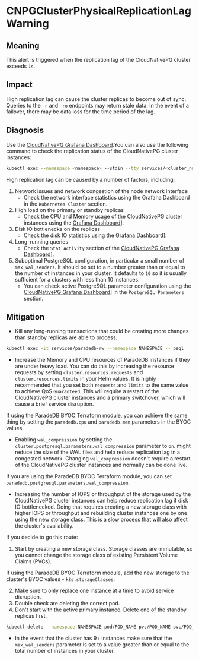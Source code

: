 CNPGClusterPhysicalReplicationLagWarning
========================================

Meaning
-------

This alert is triggered when the replication lag of the CloudNativePG cluster exceeds `1s`.

Impact
------

High replication lag can cause the cluster replicas to become out of sync. Queries to the `-r` and `-ro` endpoints may return stale data. In the event of a failover, there may be data loss for the time period of the lag.

Diagnosis
---------

Use the [CloudNativePG Grafana Dashboard][grafana-dashboard].You can also use the following command to check the replication status of the CloudNativePG cluster instances:

```bash
kubectl exec --namespace <namespace> --stdin --tty services/<cluster_name>-rw -- psql -c "SELECT * FROM pg_stat_replication;"
```

High replication lag can be caused by a number of factors, including:

1. Network issues and network congestion of the node network interface
    * Check the network interface statistics using the Grafana Dashboard
      in the `Kubernetes Cluster` section.
2. High load on the primary or standby replicas
    * Check the CPU and Memory usage of the CloudNativePG cluster instances using the [Grafana Dashboard][grafana-dashboard]].
3. Disk IO bottlenecks on the replicas
    * Check the disk IO statistics using the [Grafana Dashboard][grafana-dashboard]].
4. Long-running queries
    * Check the `Stat Activity` section of the [CloudNativePG Grafana Dashboard][grafana-dashboard]].
5. Suboptimal PostgreSQL configuration, in particular a small number of `max_wal_senders`. It should be set to a number greater than or equal to the number of instances in your cluster. It defaults to `10` so it is usually sufficient for a clusters with less than 10 instances.
    * You can check active PostgreSQL parameter configuration using the
      [CloudNativePG Grafana Dashboard][grafana-dashboard]] in the `PostgreSQL Parameters` section.

Mitigation
----------

* Kill any long-running transactions that could be creating more changes than standby replicas are able to process.

```bash
kubectl exec -it services/paradedb-rw --namespace NAMESPACE -- psql
```

* Increase the Memory and CPU resources of ParadeDB instances if they are under heavy load. You can do this by increasing the resource requests by setting `cluster.resources.requests` and `cluster.resources.limits` in your Helm values. It is highly recommended that you set both `requests` and `limits` to the same value to achieve QoS `Guaranteed`. This will require a restart of the CloudNativePG cluster instances and a primary switchover, which will cause a brief service disruption.

If using the ParadeDB BYOC Terraform module, you can achieve the same thing by setting the `paradedb.cpu` and
`paradedb.mem` parameters in the BYOC values.

* Enabling `wal_compression` by setting the `cluster.postgresql.parameters.wal_compression` parameter to `on`. might reduce the size of the WAL files and help reduce replication lag in a congested network. Changing `wal_compression` doesn't require a restart of the CloudNativePG cluster instances and normally can be done live.

If you are using the ParadeDB BYOC Terraform module, you can set `paradedb.postgresql.parameters.wal_compression`.

* Increasing the number of IOPS or throughput of the storage used by the CloudNativePG cluster instances can help reduce replication lag if disk IO bottlenecked. Doing that requires creating a new storage class with higher IOPS or throughput and rebuilding cluster instances one by one using the new storage class. This is a slow process that will also affect the cluster's availability.

If you decide to go this route:

1. Start by creating a new storage class. Storage classes are immutable, so you cannot change the storage class of existing Persistent Volume Claims (PVCs).

If using the ParadeDB BYOC Terraform module, add the new storage to the cluster's BYOC values - `k8s.storageClasses`.

2. Make sure to only replace one instance at a time to avoid service disruption.
3. Double check are deleting the correct pod.
4. Don't start with the active primary instance. Delete one of the standby replicas first.

```bash
kubectl delete --namespace NAMESPACE pod/POD_NAME pvc/POD_NAME pvc/POD_NAME-wal
```

* In the event that the cluster has 9+ instances make sure that the `max_wal_senders` parameter is set to a value greater than or equal to the total number of instances in your cluster.

[grafana-dashboard]: https://grafana.com/grafana/dashboards/20417-cloudnativepg/
